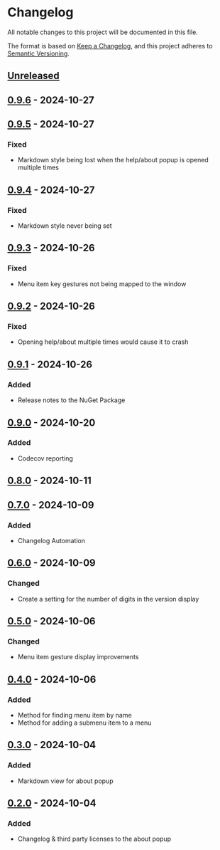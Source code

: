 # Changelog

All notable changes to this project will be documented in this file.

The format is based on [Keep a Changelog](https://keepachangelog.com/en/1.1.0/),
and this project adheres to [Semantic Versioning](https://semver.org/spec/v2.0.0.html).

## [Unreleased]

## [0.9.6] - 2024-10-27

## [0.9.5] - 2024-10-27

### Fixed

- Markdown style being lost when the help/about popup is opened multiple times

## [0.9.4] - 2024-10-27

### Fixed

- Markdown style never being set

## [0.9.3] - 2024-10-26

### Fixed

- Menu item key gestures not being mapped to the window

## [0.9.2] - 2024-10-26

### Fixed

- Opening help/about multiple times would cause it to crash

## [0.9.1] - 2024-10-26

### Added

- Release notes to the NuGet Package

## [0.9.0] - 2024-10-20

### Added

- Codecov reporting

## [0.8.0] - 2024-10-11

## [0.7.0] - 2024-10-09

### Added

- Changelog Automation

## [0.6.0] - 2024-10-09

### Changed

- Create a setting for the number of digits in the version display

## [0.5.0] - 2024-10-06

### Changed

- Menu item gesture display improvements

## [0.4.0] - 2024-10-06

### Added

- Method for finding menu item by name
- Method for adding a submenu item to a menu

## [0.3.0] - 2024-10-04

### Added

- Markdown view for about popup

## [0.2.0] - 2024-10-04

### Added

- Changelog & third party licenses to the about popup

[Unreleased]: https://github.com/TJC-Tools/TJC.GUI/compare/v0.9.6...HEAD

[0.9.6]: https://github.com/TJC-Tools/TJC.GUI/compare/v0.9.5...v0.9.6

[0.9.5]: https://github.com/TJC-Tools/TJC.GUI/compare/v0.9.4...v0.9.5

[0.9.4]: https://github.com/TJC-Tools/TJC.GUI/compare/v0.9.3...v0.9.4

[0.9.3]: https://github.com/TJC-Tools/TJC.GUI/compare/v0.9.2...v0.9.3

[0.9.2]: https://github.com/TJC-Tools/TJC.GUI/compare/v0.9.1...v0.9.2

[0.9.1]: https://github.com/TJC-Tools/TJC.GUI/compare/v0.9.0...v0.9.1

[0.9.0]: https://github.com/TJC-Tools/TJC.GUI/compare/v0.8.0...v0.9.0

[0.8.0]: https://github.com/TJC-Tools/TJC.GUI/compare/v0.7.0...v0.8.0

[0.7.0]: https://github.com/TJC-Tools/TJC.GUI/compare/v0.6.0...v0.7.0

[0.6.0]: https://github.com/TJC-Tools/TJC.GUI/compare/v0.5.0...v0.6.0

[0.5.0]: https://github.com/TJC-Tools/TJC.GUI/compare/v0.4.0...v0.5.0

[0.4.0]: https://github.com/TJC-Tools/TJC.GUI/compare/v0.3.0...v0.4.0

[0.3.0]: https://github.com/TJC-Tools/TJC.GUI/compare/v0.2.0...v0.3.0

[0.2.0]: https://github.com/TJC-Tools/TJC.GUI/releases/tag/v0.2.0
